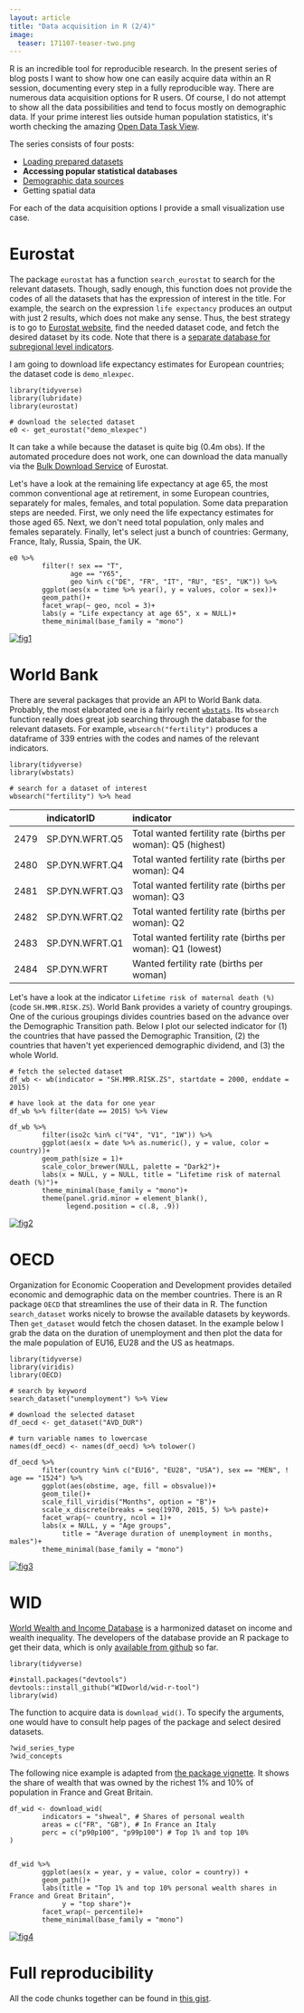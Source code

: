 ```yaml
---
layout: article
title: "Data acquisition in R (2/4)"
image:
  teaser: 171107-teaser-two.png
---
```


R is an incredible tool for reproducible research. In the present series of blog posts I want to show how one can easily acquire data within an R session, documenting every step in a fully reproducible way. There are numerous data acquisition options for R users. Of course, I do not attempt to show all the data possibilities and tend to focus mostly on demographic data. If your prime interest lies outside human population statistics, it's worth checking the amazing [Open Data Task View][odata]. 

The series consists of four posts:
 - [Loading prepared datasets][one]
 - **Accessing popular statistical databases**
 - [Demographic data sources][three]
 - Getting spatial data
 
For each of the data acquisition options I provide a small visualization use case.

# Eurostat

The package `eurostat` has a function `search_eurostat` to search for the relevant datasets. Though, sadly enough, this function does not provide the codes of all the datasets that has the expression of interest in the title. For example, the search on the expression `life expectancy` produces an output with just 2 results, which does not make any sense. Thus, the best strategy is to go to [Eurostat website][estat], find the needed dataset code, and fetch the desired dataset by its code. Note that there is a [separate database for subregional level indicators][esreg]. 

I am going to download life expectancy estimates for European countries; the dataset code is `demo_mlexpec`. 

```
library(tidyverse) 
library(lubridate)
library(eurostat) 

# download the selected dataset
e0 <- get_eurostat("demo_mlexpec")
```

It can take a while because the dataset is quite big (0.4m obs). If the automated procedure does not work, one can download the data manually via the [Bulk Download Service][bulk] of Eurostat.  

Let's have a look at the remaining life expectancy at age 65, the most common conventional age at retirement, in some European countries, separately for males, females, and total population. Some data preparation steps are needed. First, we only need the life expectancy  estimates for those aged 65. Next, we don't need total population, only males and females separately. Finally, let's select just a bunch of countries: Germany, France, Italy, Russia, Spain, the UK.  

```
e0 %>% 
        filter(! sex == "T",
               age == "Y65", 
               geo %in% c("DE", "FR", "IT", "RU", "ES", "UK")) %>% 
        ggplot(aes(x = time %>% year(), y = values, color = sex))+
        geom_path()+
        facet_wrap(~ geo, ncol = 3)+
        labs(y = "Life expectancy at age 65", x = NULL)+
        theme_minimal(base_family = "mono")
```

[![fig1][f1]][f1]  


# World Bank

There are several packages that provide an API to World Bank data. Probably, the most elaborated one is a fairly recent [`wbstats`][wbstats]. Its `wbsearch` function really does great job searching through the database for the relevant datasets. For example, `wbsearch("fertility")` produces a dataframe of 339 entries with the codes and names of the relevant indicators. 

```
library(tidyverse) 
library(wbstats)

# search for a dataset of interest
wbsearch("fertility") %>% head
```


|     |indicatorID    |indicator                                                    |
|:----|:--------------|:------------------------------------------------------------|
|2479 |SP.DYN.WFRT.Q5 |Total wanted fertility rate (births per woman): Q5 (highest) |
|2480 |SP.DYN.WFRT.Q4 |Total wanted fertility rate (births per woman): Q4           |
|2481 |SP.DYN.WFRT.Q3 |Total wanted fertility rate (births per woman): Q3           |
|2482 |SP.DYN.WFRT.Q2 |Total wanted fertility rate (births per woman): Q2           |
|2483 |SP.DYN.WFRT.Q1 |Total wanted fertility rate (births per woman): Q1 (lowest)  |
|2484 |SP.DYN.WFRT    |Wanted fertility rate (births per woman)                     |


Let's have a look at the indicator `Lifetime risk of maternal death (%)` (code `SH.MMR.RISK.ZS`). World Bank provides a variety of country groupings. One of the curious groupings divides countries based on the advance over the Demographic Transition path. Below I plot our selected indicator for (1) the countries that have passed the Demographic Transition, (2) the countries that haven't yet experienced demographic dividend, and (3) the whole World. 

```
# fetch the selected dataset
df_wb <- wb(indicator = "SH.MMR.RISK.ZS", startdate = 2000, enddate = 2015)

# have look at the data for one year
df_wb %>% filter(date == 2015) %>% View

df_wb %>% 
        filter(iso2c %in% c("V4", "V1", "1W")) %>% 
        ggplot(aes(x = date %>% as.numeric(), y = value, color = country))+
        geom_path(size = 1)+
        scale_color_brewer(NULL, palette = "Dark2")+
        labs(x = NULL, y = NULL, title = "Lifetime risk of maternal death (%)")+
        theme_minimal(base_family = "mono")+
        theme(panel.grid.minor = element_blank(),
              legend.position = c(.8, .9))

```

[![fig2][f2]][f2] 

# OECD

Organization for Economic Cooperation and Development provides detailed economic and demographic data on the member countries. There is an R package `OECD` that streamlines the use of their data in R. The function `search_dataset` works nicely to browse the available datasets by keywords. Then `get_dataset` would fetch the chosen dataset. In the example below I grab the data on the duration of unemployment and then plot the data for the male population of EU16, EU28 and the US as heatmaps.


```
library(tidyverse) 
library(viridis)
library(OECD)

# search by keyword
search_dataset("unemployment") %>% View

# download the selected dataset
df_oecd <- get_dataset("AVD_DUR")

# turn variable names to lowercase
names(df_oecd) <- names(df_oecd) %>% tolower()

df_oecd %>% 
        filter(country %in% c("EU16", "EU28", "USA"), sex == "MEN", ! age == "1524") %>% 
        ggplot(aes(obstime, age, fill = obsvalue))+
        geom_tile()+
        scale_fill_viridis("Months", option = "B")+
        scale_x_discrete(breaks = seq(1970, 2015, 5) %>% paste)+
        facet_wrap(~ country, ncol = 1)+
        labs(x = NULL, y = "Age groups", 
             title = "Average duration of unemployment in months, males")+
        theme_minimal(base_family = "mono")
```

[![fig3][f3]][f3]  


# WID

[World Wealth and Income Database][wid] is a harmonized dataset on income and wealth inequality. The developers of the database provide an R package to get their data, which is only [available from github][widr] so far. 

```
library(tidyverse) 

#install.packages("devtools")
devtools::install_github("WIDworld/wid-r-tool")
library(wid)
```

The function to acquire data is `download_wid()`. To specify the arguments, one would have to consult help pages of the package and select desired datasets.

```
?wid_series_type
?wid_concepts
```

The following nice example is adapted from [the package vignette][vig]. It shows the share of wealth that was owned by the richest 1% and 10% of population in France and Great Britain.

```
df_wid <- download_wid(
        indicators = "shweal", # Shares of personal wealth
        areas = c("FR", "GB"), # In France an Italy
        perc = c("p90p100", "p99p100") # Top 1% and top 10%
)


df_wid %>% 
        ggplot(aes(x = year, y = value, color = country)) +
        geom_path()+
        labs(title = "Top 1% and top 10% personal wealth shares in France and Great Britain",
             y = "top share")+
        facet_wrap(~ percentile)+
        theme_minimal(base_family = "mono")

```
[![fig4][f4]][f4]  


# Full reproducibility
All the code chunks together can be found in [this gist][gist].



[f1]: https://ikashnitsky.github.io/images/171107/eurostat.png
[f2]: https://ikashnitsky.github.io/images/171107/worldbank.png
[f3]: https://ikashnitsky.github.io/images/171107/oecd.png
[f4]: https://ikashnitsky.github.io/images/171107/wid.png

[odata]: https://github.com/ropensci/opendata
[one]: https://ikashnitsky.github.io/2017/data-acquisition-one/
[three]: https://ikashnitsky.github.io/2017/data-acquisition-three
[estat]: http://ec.europa.eu/eurostat/data/database
[esreg]: http://ec.europa.eu/eurostat/web/regions/data/database
[bulk]: http://ec.europa.eu/eurostat/estat-navtree-portlet-prod/BulkDownloadListing
[wbstats]: https://cran.r-project.org/web/packages/wbstats/README.html
[wid]: http://wid.world/wid-world/
[widr]: https://github.com/WIDworld/wid-r-tool
[vig]: https://github.com/WIDworld/wid-r-tool/raw/master/inst/doc/wid-demo.pdf
[gist]: https://gist.github.com/ikashnitsky/2362ce308f47ff38c3da556384acd20f

